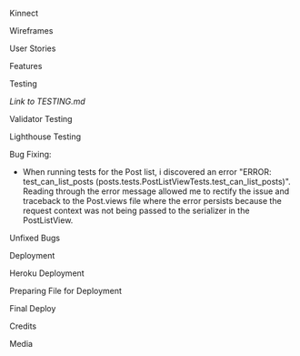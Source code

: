 Kinnect

Wireframes

User Stories

Features

Testing

*Link to TESTING.md*

Validator Testing

Lighthouse Testing

Bug Fixing:

- When running tests for the Post list, i discovered an error "ERROR: test_can_list_posts (posts.tests.PostListViewTests.test_can_list_posts)". Reading through the error message allowed me to rectify the issue and traceback to the Post.views file where the error persists because the request context was not being passed to the serializer in the PostListView.

Unfixed Bugs


Deployment

Heroku Deployment

Preparing File for Deployment

Final Deploy

Credits

Media

